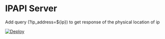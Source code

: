 # IPAPI Server

Add query (?ip_address=${ip}) to get response of the physical location of ip

[![Deploy](https://www.herokucdn.com/deploy/button.svg)](https://heroku.com/deploy?template=https://github.com/rexfng/ipapi-server)
